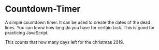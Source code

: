 # Countdown-Timer
A simple countdown timer. It can be used to create the dates of the dead lines. You can know how long do you have for certain task.
This is good for practicing JavaScript.

This counts that how many days left for the christmas 2019.
